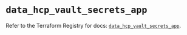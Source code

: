 # `data_hcp_vault_secrets_app`

Refer to the Terraform Registry for docs: [`data_hcp_vault_secrets_app`](https://registry.terraform.io/providers/hashicorp/hcp/0.81.0/docs/data-sources/vault_secrets_app).
